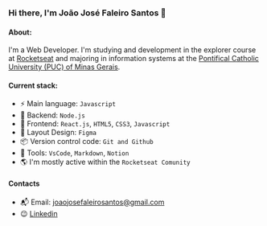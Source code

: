 ### Hi there, I'm João José Faleiro Santos  👋

#### About:
I'm a Web Developer. I'm studying and development in the explorer course at [Rocketseat](https://www.rocketseat.com.br/) and majoring in information systems at the [Pontifical Catholic University (PUC) of Minas Gerais](https://www.pucminas.br/destaques/Paginas/default.aspx).

#### Current stack:
- :zap: Main language: `Javascript`
- 📡 Backend: `Node.js`
- :tada: Frontend: `React.js`, `HTML5`, `CSS3`, `Javascript`
- :art: Layout Design: `Figma`
- :package: Version control code: `Git and Github`
- :hammer: Tools: `VsCode`, `Markdown`, `Notion`
- 🌎 I'm mostly active within the `Rocketseat Comunity`

#### Contacts
- 📬 Email: joaojosefaleirosantos@gmail.com
- 😉 [Linkedin](https://www.linkedin.com/in/jjfaleiro/)
